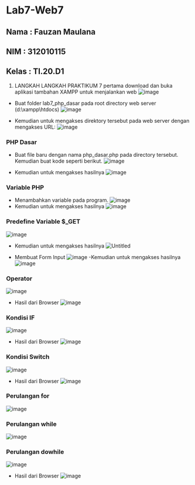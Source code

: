 # Lab7-Web7

## Nama   : Fauzan Maulana
## NIM    : 312010115
## Kelas  : TI.20.D1

1. LANGKAH LANGKAH PRAKTIKUM 7 pertama download dan buka aplikasi tambahan XAMPP untuk menjalankan web
![image](https://user-images.githubusercontent.com/101807419/169476183-1dc565de-0d7d-4c97-b52b-6d17a83c4978.png)

- Buat folder lab7_php_dasar pada root directory web server (d:\xampp\htdocs)
![image](https://user-images.githubusercontent.com/101807419/169492093-abeb0aa9-0c7a-4fa2-91b3-6cc21db8a03b.png)

- Kemudian untuk mengakses direktory tersebut pada web server dengan mengakses URL: 
![image](https://user-images.githubusercontent.com/101807419/169492330-1c6f1494-c449-49b4-ab18-63fdac91c4db.png)

### PHP Dasar
- Buat file baru dengan nama php_dasar.php pada directory tersebut. Kemudian buat
kode seperti berikut.
![image](https://user-images.githubusercontent.com/101807419/169492699-e6f94c64-1fc7-42c5-b585-0d3c37ed2540.png)

- Kemudian untuk mengakses hasilnya
![image](https://user-images.githubusercontent.com/101807419/169492912-380f2013-5534-4c21-bffd-163a008cf095.png)

### Variable PHP
- Menambahkan variable pada program.
![image](https://user-images.githubusercontent.com/101807419/169494659-cf06952f-b0cd-43a2-8621-8f3cb23f510c.png)
- Kemudian untuk mengakses hasilnya
![image](https://user-images.githubusercontent.com/101807419/169494970-f1d9bf2e-9797-46ed-827d-6d481843151e.png)

### Predefine Variable $_GET
![image](https://user-images.githubusercontent.com/101807419/169497183-d80e0678-73a4-4901-8cbe-af625e6b0ecc.png)
- Kemudian untuk mengakses hasilnya
![Untitled](https://user-images.githubusercontent.com/101807419/169497627-e4468231-397c-49c0-b78f-30ef5fd3895a.png)

- Membuat Form Input
![image](https://user-images.githubusercontent.com/101807419/169498405-bc4b5391-618b-4ab3-9e83-814184e7df75.png)
-Kemudian untuk mengakses hasilnya
![image](https://user-images.githubusercontent.com/101807419/169498630-8ec19ef4-4cad-4692-83f0-90dda4f679a8.png)

### Operator
![image](https://user-images.githubusercontent.com/101807419/169499587-33509c40-b65f-4176-9386-417e08949b26.png)
- Hasil dari Browser
![image](https://user-images.githubusercontent.com/101807419/169499981-b6ac5265-353a-4427-8a02-f4ee20cc65fb.png)

### Kondisi IF
![image](https://user-images.githubusercontent.com/101807419/169500392-eb3d0ecd-d8fc-4ee8-ab53-9c5106c0de48.png)
- Hasil dari Browser
![image](https://user-images.githubusercontent.com/101807419/169500440-8cef56d1-7bec-494d-907d-deb0375d17cf.png)

### Kondisi Switch
![image](https://user-images.githubusercontent.com/101807419/169502079-6deedf87-c9f5-4401-b179-20b265118b27.png)
- Hasil dari Browser
![image](https://user-images.githubusercontent.com/101807419/169502137-2669e23f-dc0e-4a2e-8397-d289652a3c00.png)

### Perulangan for
![image](https://user-images.githubusercontent.com/101807419/169503399-fde7d033-38c1-4a2c-a5c4-9f7609614e10.png)

### Perulangan while
![image](https://user-images.githubusercontent.com/101807419/169503464-ce9d247e-8f5c-4f5e-bf63-5c4b6f0eff9c.png)

### Perulangan dowhile
![image](https://user-images.githubusercontent.com/101807419/169503524-3da4fba5-adee-4f80-b932-ff0bf2dd84ec.png)

- Hasil dari Browser
![image](https://user-images.githubusercontent.com/101807419/169503616-66195f4a-2f49-41a9-8cb1-9270faac10c1.png)

